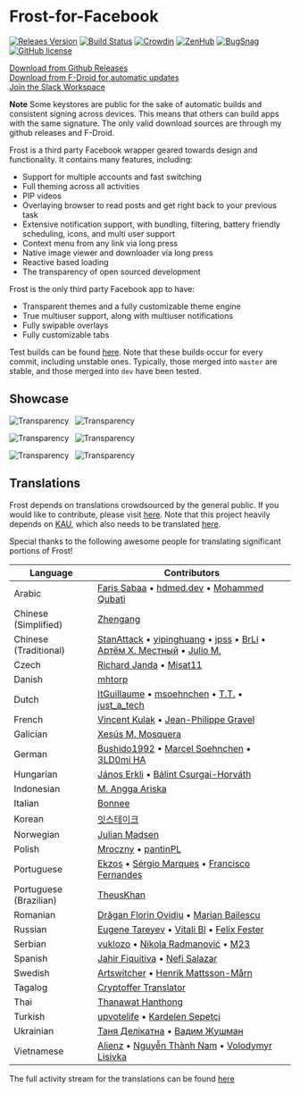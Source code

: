 # Frost-for-Facebook

[![Releaes Version](https://img.shields.io/github/release/AllanWang/Frost-for-Facebook.svg)](https://github.com/AllanWang/Frost-for-Facebook/releases)
[![Build Status](https://travis-ci.com/AllanWang/Frost-for-Facebook.svg?branch=dev)](https://travis-ci.com/AllanWang/Frost-for-Facebook)
[![Crowdin](https://d322cqt584bo4o.cloudfront.net/frost-for-facebook/localized.svg)](https://crowdin.com/project/frost-for-facebook)
[![ZenHub](https://img.shields.io/badge/Shipping%20faster%20with-ZenHub-45529A.svg)](https://app.zenhub.com/workspace/o/allanwang/frost-for-facebook/boards)
[![BugSnag](https://img.shields.io/badge/Bug%20tracking%20with-BugSnag-37C2D9.svg)](https://www.bugsnag.com/)
[![GitHub license](https://img.shields.io/badge/license-GPL--v3-blue.svg)](https://raw.githubusercontent.com/AllanWang/Frost-for-Facebook/dev/LICENSE)

[Download from Github Releases](https://github.com/AllanWang/Frost-for-Facebook/releases) <br/>
[Download from F-Droid for automatic updates](https://f-droid.org/packages/com.pitchedapps.frost/) <br/>
[Join the Slack Workspace](https://frost-slack.allanwang.ca)

**Note** Some keystores are public for the sake of automatic builds and consistent signing across devices.
This means that others can build apps with the same signature. The only valid download sources are through my github releases and F-Droid.

Frost is a third party Facebook wrapper geared towards design and functionality.
It contains many features, including:
* Support for multiple accounts and fast switching
* Full theming across all activities
* PIP videos
* Overlaying browser to read posts and get right back to your previous task
* Extensive notification support, with bundling, filtering, battery friendly scheduling, icons, and multi user support
* Context menu from any link via long press
* Native image viewer and downloader via long press
* Reactive based loading
* The transparency of open sourced development

Frost is the only third party Facebook app to have:
* Transparent themes and a fully customizable theme engine
* True multiuser support, along with multiuser notifications
* Fully swipable overlays
* Fully customizable tabs

Test builds can be found [here](https://github.com/AllanWang/Frost-for-Facebook-APK-Builder/releases).
Note that these builds occur for every commit, including unstable ones.
Typically, those merged into `master` are stable, and those merged into `dev` have been tested.

## Showcase

![Transparency](https://raw.githubusercontent.com/AllanWang/Storage-Hub/master/frost/screenshots/thumbnails/frost_themes.png)&ensp;
![Transparency](https://raw.githubusercontent.com/AllanWang/Storage-Hub/master/frost/screenshots/thumbnails/frost_glass.png)

![Transparency](https://raw.githubusercontent.com/AllanWang/Storage-Hub/master/frost/screenshots/thumbnails/frost_multi_accounts.png)&ensp;
![Transparency](https://raw.githubusercontent.com/AllanWang/Storage-Hub/master/frost/screenshots/thumbnails/frost_pip.png)

![Transparency](https://raw.githubusercontent.com/AllanWang/Storage-Hub/master/frost/screenshots/thumbnails/frost_swipe.png)&ensp;
![Transparency](https://raw.githubusercontent.com/AllanWang/Storage-Hub/master/frost/screenshots/thumbnails/frost_quick_links.png)

## Translations

Frost depends on translations crowdsourced by the general public.
If you would like to contribute, please visit [here](https://crwd.in/frost-for-facebook).
Note that this project heavily depends on [KAU](https://github.com/AllanWang/KAU), which also needs to be translated [here](https://crwd.in/kotlin-android-utils).

Special thanks to the following awesome people for translating significant portions of Frost!

| Language | Contributors |
|----------|--------------|
| Arabic | [Faris Sabaa](https://crowdin.com/profile/farissabaa) &bull; [hdmed.dev](https://crowdin.com/profile/hdmed) &bull; [Mohammed Qubati](https://crowdin.com/profile/Mrkqubati) |
| Chinese (Simplified) | [Zhengang](https://crowdin.com/profile/Zhengang) |
| Chinese (Traditional) | [StanAttack](https://crowdin.com/profile/StanAttack) &bull; [yipinghuang](https://crowdin.com/profile/yipinghuang) &bull; [jpss](https://crowdin.com/profile/jpss) &bull; [BrLi](https://crowdin.com/profile/brli) &bull; [Артём Х. Местный](https://crowdin.com/profile/megaahmadf) &bull; [Julio M.](https://crowdin.com/profile/juliomc31) |
| Czech | [Richard Janda](https://crowdin.com/profile/risajanda) &bull; [Misat11](https://crowdin.com/profile/Misat11) |
| Danish | [mhtorp](https://crowdin.com/profile/mhtorp) |
| Dutch | [ItGuillaume](https://crowdin.com/profile/ltGuillaume) &bull; [msoehnchen](https://crowdin.com/profile/msoehnchen) &bull; [T.T.](https://crowdin.com/profile/LifeisallBeerndSkittles) &bull; [just_a_tech](https://crowdin.com/profile/just_a_tech) |
| French | [Vincent Kulak](https://github.com/VonOx) &bull; [Jean-Philippe Gravel](https://crowdin.com/profile/wokija) |
| Galician | [Xesús M. Mosquera](https://twitter.com/xesusmmc?lang=en) |
| German | [Bushido1992](https://forum.xda-developers.com/member.php?u=5179246) &bull; [Marcel Soehnchen](https://crowdin.com/profile/msoehnchen) &bull; [3LD0mi HA](https://forum.xda-developers.com/member.php?u=5860523) |
| Hungarian | [János Erkli](https://crowdin.com/profile/erklijani0521) &bull; [Bálint Csurgai-Horváth](https://crowdin.com/profile/cshbalint) |
| Indonesian | [M. Angga Ariska](https://www.youtube.com/channel/UCkqMw81s2aw7bYO-U2YhD7w) |
| Italian | [Bonnee](https://github.com/Bonnee) |
| Korean | [잇스테이크](https://crowdin.com/profile/bexco2010) |
| Norwegian | [Julian Madsen](https://crowdin.com/profile/julianmadsen1) |
| Polish | [Mroczny](https://crowdin.com/profile/Mroczny) &bull; [pantinPL](https://crowdin.com/profile/pantinPL) |
| Portuguese | [Ekzos](https://crowdin.com/profile/Ekzos) &bull; [Sérgio Marques](https://crowdin.com/profile/smarquespt) &bull; [Francisco Fernandes](https://crowdin.com/profile/alex2fernandes) |
| Portuguese (Brazilian) | [TheusKhan](https://crowdin.com/profile/TheusKhan) |
| Romanian | [Drăgan Florin Ovidiu](https://crowdin.com/profile/ovidiudragan2012) &bull; [Marian Bailescu](https://crowdin.com/profile/marianbailescu) |
| Russian | [Eugene Tareyev](https://crowdin.com/profile/haired) &bull; [Vitali Bl](https://crowdin.com/profile/vital0000000) &bull; [Felix Fester](https://crowdin.com/profile/slendy00880) |
| Serbian | [vuklozo](https://crowdin.com/profile/vuklozo) &bull; [Nikola Radmanović](https://crowdin.com/profile/nikoladradmanovic) &bull; [M23](https://crowdin.com/profile/M23) |
| Spanish | [Jahir Fiquitiva](https://jahirfiquitiva.me/) &bull; [Nefi Salazar](https://plus.google.com/u/0/105547968033551087431) |
| Swedish | [Artswitcher](https://crowdin.com/profile/Artswitcher) &bull; [Henrik Mattsson-Mårn](https://crowdin.com/profile/rchk) |
| Tagalog | [Cryptoffer Translator](https://crowdin.com/profile/toffer0219) |
| Thai | [Thanawat Hanthong](https://crowdin.com/profile/peet6015) |
| Turkish | [upvotelife](https://crowdin.com/profile/upvotelife) &bull; [Kardelen Sepetçi](https://crowdin.com/profile/kardeland) |
| Ukrainian | [Таня Делікатна](https://crowdin.com/profile/delikatna_i) &bull; [Вадим Жушман](https://crowdin.com/profile/android54544) |
| Vietnamese | [Alienz](https://crowdin.com/profile/alienyd) &bull; [Nguyễn Thành Nam](https://crowdin.com/profile/nguyenthanhnam_246) &bull; [Volodymyr Lisivka](https://crowdin.com/profile/vlisivka) |

The full activity stream for the translations can be found [here](https://crowdin.com/project/frost-for-facebook/activity_stream)
